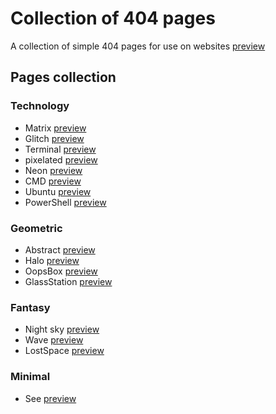 # Collection of 404 pages
A collection of simple 404 pages for use on websites
[preview](https://mjavadh.github.io/Collection-of-404-pages/)

## Pages collection

### Technology 
- Matrix [preview](https://mjavadh.github.io/Collection-of-404-pages/Technology/Matrix/index.html)
- Glitch [preview](https://mjavadh.github.io/Collection-of-404-pages/Technology/Glitch/index.html)
- Terminal [preview](https://mjavadh.github.io/Collection-of-404-pages/Technology/Terminal/index.html)
- pixelated [preview](https://mjavadh.github.io/Collection-of-404-pages/Technology/pixelated/index.html)
- Neon [preview](https://mjavadh.github.io/Collection-of-404-pages/Technology/Neon/index.html)
- CMD [preview](https://mjavadh.github.io/Collection-of-404-pages/Technology/CMD/index.html)
- Ubuntu [preview](https://mjavadh.github.io/Collection-of-404-pages/Technology/Ubuntu/index.html)
- PowerShell [preview](https://mjavadh.github.io/Collection-of-404-pages/Technology/PowerShell/index.html)
    
### Geometric
- Abstract [preview](https://mjavadh.github.io/Collection-of-404-pages/Geometric/Abstract/index.html)
- Halo [preview](https://mjavadh.github.io/Collection-of-404-pages/Geometric/Halo/index.html)
- OopsBox [preview](https://mjavadh.github.io/Collection-of-404-pages/Geometric/OopsBox/index.html)
- GlassStation [preview](https://mjavadh.github.io/Collection-of-404-pages/Geometric/GlassStation/index.html)

### Fantasy 
- Night sky [preview](https://mjavadh.github.io/Collection-of-404-pages/Fantasy/Night%20sky/index.html)
- Wave [preview](https://mjavadh.github.io/Collection-of-404-pages/Fantasy/Wave/index.html)
- LostSpace [preview](https://mjavadh.github.io/Collection-of-404-pages/Fantasy/LostSpace/index.html)

### Minimal
- See [preview](https://mjavadh.github.io/Collection-of-404-pages/Minimal/See/index.html)
